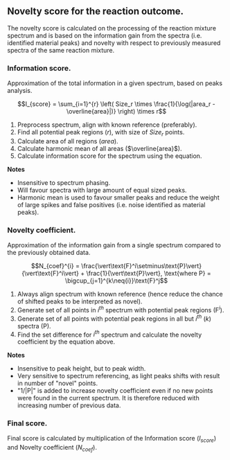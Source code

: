 ## Novelty score for the reaction outcome.
The novelty score is calculated on the processing of the reaction mixture spectrum and is based on the information gain from the spectra (i.e. identified material peaks) and novelty with respect to previously measured spectra of the same reaction mixture.

### Information score.
Approximation of the total information in a given spectrum, based on peaks analysis.
```math
I_{score} = \sum_{i=1}^{r} \left( Size_r \times \frac{1}{\log(|area_r - \overline{area}|)} \right) \times r
```

1. Preprocess spectrum, align with known reference (preferably).
2. Find all potential peak regions ($`r`$), with size of $`Size_r`$ points.
3. Calculate area of all regions ($`area`$).
4. Calculate harmonic mean of all areas ($`\overline{area}`$).
5. Calculate information score for the spectrum using the equation.

**Notes**
- Insensitive to spectrum phasing.
- Will favour spectra with large amount of equal sized peaks.
- Harmonic mean is used to favour smaller peaks and reduce the weight of large spikes and false positives (i.e. noise identified as material peaks).

### Novelty coefficient.
Approximation of the information gain from a single spectrum compared to the previously obtained data.
```math
N_{coef}^{i} = \frac{\vert\text{F}^i\setminus\text{P}\vert}{\vert\text{F}^i\vert} + \frac{1}{\vert\text{P}\vert}, \text{where P} = \bigcup_{j=1}^{k\neq{i}}\text{F}^j
```

1. Always align spectrum with known reference (hence reduce the chance of shifted peaks to be interpreted as novel).
2. Generate set of all points in $`i^{th}`$ spectrum with potential peak regions ($`\text{F}^i`$).
3. Generate set of all points with potential peak regions in all but $`i^{th}`$ ($`k`$) spectra ($`\text{P}`$).
4. Find the set difference for $`i^{th}`$ spectrum and calculate the novelty coefficient by the equation above.

**Notes**
- Insensitive to peak height, but to peak width.
- Very sensitive to spectrum referencing, as light peaks shifts with result in number of "novel" points.
- "$`1/\vert\text{P}\vert`$" is added to increase novelty coefficient even if no new points were found in the current spectrum. It is therefore reduced with increasing number of previous data.

### Final score.
Final score is calculated by multiplication of the Information score ($`I_{score}`$) and Novelty coefficient ($`N_{coef}`$).

